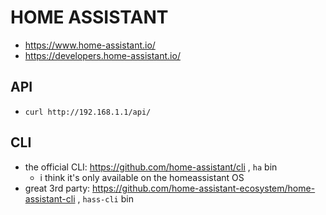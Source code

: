 # HOME ASSISTANT
- https://www.home-assistant.io/
- https://developers.home-assistant.io/

## API
- `curl http://192.168.1.1/api/`

## CLI
- the official CLI: https://github.com/home-assistant/cli , `ha` bin
    - i think it's only available on the homeassistant OS
- great 3rd party: https://github.com/home-assistant-ecosystem/home-assistant-cli , `hass-cli` bin
